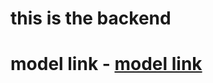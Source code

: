 # this is the backend 
# model link - [model link](https://app.eraser.io/workspace/YtPqZ1VogxGy1jzIDkzj)